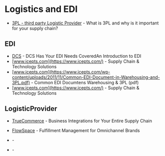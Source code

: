 # Logistics and EDI

- [3PL - third party Logistic Provider](https://www.hive.app/blog/3pl-meaning) - What is 3PL and why is it important for your supply chain?

## EDI
- [DCS](https://www.dcs-is-edi.com/understanding-edi/) - DCS Has Your EDI Needs CoveredAn Introduction to EDI
- [www.icepts.com](https://www.icepts.com/) - Supply Chain & Technology Solutions
- [www.icepts.com](https://www.icepts.com/wp-content/uploads/2011/11/Common-EDI-Document-in-Warehousing-and-3PL.pdf) - Common EDI Documtens Warehousing & 3PL (pdf)
- [www.icepts.com](https://www.icepts.com/) - Supply Chain & Technology Solutions

## LogisticProvider

- [TrueCommerce](https://www.truecommerce.com/) - Business Integrations for Your Entire Supply Chain
- [FlowSpace]( https://flow.space/) - Fulfillment Management for Omnichannel Brands






- [ ](   ) - 

- [ ](   ) - 
